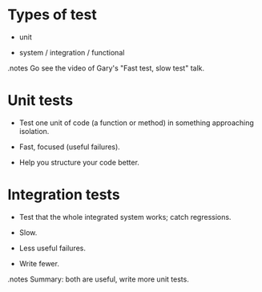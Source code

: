 <!SLIDE incremental>

# Types of test #

* unit

* system / integration / functional

.notes Go see the video of Gary's "Fast test, slow test" talk.


<!SLIDE incremental>

# Unit tests #

* Test one unit of code (a function or method) in something approaching
  isolation.

* Fast, focused (useful failures).

* Help you structure your code better.

<!SLIDE incremental>

# Integration tests #

* Test that the whole integrated system works; catch regressions.

* Slow.

* Less useful failures.

* Write fewer.

.notes Summary: both are useful, write more unit tests.
